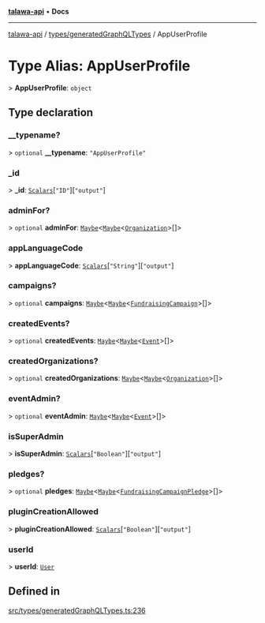 [**talawa-api**](../../../README.md) • **Docs**

***

[talawa-api](../../../modules.md) / [types/generatedGraphQLTypes](../README.md) / AppUserProfile

# Type Alias: AppUserProfile

\> **AppUserProfile**: `object`

## Type declaration

### \_\_typename?

\> `optional` **\_\_typename**: `"AppUserProfile"`

### \_id

\> **\_id**: [`Scalars`](Scalars.md)\[`"ID"`\]\[`"output"`\]

### adminFor?

\> `optional` **adminFor**: [`Maybe`](Maybe.md)\<[`Maybe`](Maybe.md)\<[`Organization`](Organization.md)\>[]\>

### appLanguageCode

\> **appLanguageCode**: [`Scalars`](Scalars.md)\[`"String"`\]\[`"output"`\]

### campaigns?

\> `optional` **campaigns**: [`Maybe`](Maybe.md)\<[`Maybe`](Maybe.md)\<[`FundraisingCampaign`](FundraisingCampaign.md)\>[]\>

### createdEvents?

\> `optional` **createdEvents**: [`Maybe`](Maybe.md)\<[`Maybe`](Maybe.md)\<[`Event`](Event.md)\>[]\>

### createdOrganizations?

\> `optional` **createdOrganizations**: [`Maybe`](Maybe.md)\<[`Maybe`](Maybe.md)\<[`Organization`](Organization.md)\>[]\>

### eventAdmin?

\> `optional` **eventAdmin**: [`Maybe`](Maybe.md)\<[`Maybe`](Maybe.md)\<[`Event`](Event.md)\>[]\>

### isSuperAdmin

\> **isSuperAdmin**: [`Scalars`](Scalars.md)\[`"Boolean"`\]\[`"output"`\]

### pledges?

\> `optional` **pledges**: [`Maybe`](Maybe.md)\<[`Maybe`](Maybe.md)\<[`FundraisingCampaignPledge`](FundraisingCampaignPledge.md)\>[]\>

### pluginCreationAllowed

\> **pluginCreationAllowed**: [`Scalars`](Scalars.md)\[`"Boolean"`\]\[`"output"`\]

### userId

\> **userId**: [`User`](User.md)

## Defined in

[src/types/generatedGraphQLTypes.ts:236](https://github.com/PalisadoesFoundation/talawa-api/blob/92443bb6a5ff3ed66457149a509401986a82e570/src/types/generatedGraphQLTypes.ts#L236)
